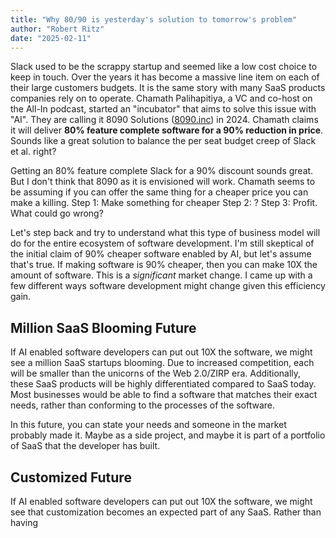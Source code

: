 ```yaml
---
title: "Why 80/90 is yesterday's solution to tomorrow's problem"
author: "Robert Ritz"
date: "2025-02-11"
---
```


Slack used to be the scrappy startup and seemed like a low cost choice to keep in touch. Over the years it has become a massive line item on each of their large customers budgets. It is the same story with many SaaS products companies rely on to operate. Chamath Palihapitiya, a VC and co-host on the All-In podcast, started an "incubator" that aims to solve this issue with "AI". They are calling it 8090 Solutions ([8090.inc](https://www.8090.inc/)) in 2024. Chamath claims it will deliver **80% feature complete software for a 90% reduction in price**. Sounds like a great solution to balance the per seat budget creep of Slack et al. right?

Getting an 80% feature complete Slack for a 90% discount sounds great. But I don't think that 8090 as it is envisioned will work. Chamath seems to be assuming if you can offer the same thing for a cheaper price you can make a killing. Step 1: Make something for cheaper Step 2: ? Step 3: Profit. What could go wrong?

Let's step back and try to understand what this type of business model will do for the entire ecosystem of software development. I'm still skeptical of the initial claim of 90% cheaper software enabled by AI, but let's assume that's true. If making software is 90% cheaper, then you can make 10X the amount of software. This is a *significant* market change. I came up with a few different ways software development might change given this efficiency gain. 

## Million SaaS Blooming Future

If AI enabled software developers can put out 10X the software, we might see a million SaaS startups blooming. Due to increased competition, each will be smaller than the unicorns of the Web 2.0/ZIRP era. Additionally, these SaaS products will be highly differentiated compared to SaaS today. Most businesses would be able to find a software that matches their exact needs, rather than conforming to the processes of the software. 

In this future, you can state your needs and someone in the market probably made it. Maybe as a side project, and maybe it is part of a portfolio of SaaS that the developer has built.

## Customized Future

If AI enabled software developers can put out 10X the software, we might see that customization becomes an expected part of any SaaS. Rather than having 

